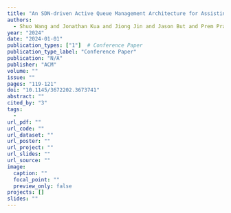 ```yaml
---
title: "An SDN-driven Active Queue Management Architecture for Assisting Mission-Critical Traffic Flows in Industrial Automation Systems"
authors:
  - Shuo Wang and Jonathan Kua and Jiong Jin and Jason But and Prem Prakash Jayaraman and Suresh Palanisamy
year: "2024"
date: "2024-01-01"
publication_types: ["1"]  # Conference Paper
publication_type_label: "Conference Paper"
publication: "N/A"
publisher: "ACM"
volume: ""
issue: ""
pages: "119-121"
doi: "10.1145/3672202.3673741"
abstract: ""
cited_by: "3"
tags:
  - 
url_pdf: ""
url_code: ""
url_dataset: ""
url_poster: ""
url_project: ""
url_slides: ""
url_source: ""
image:
  caption: ""
  focal_point: ""
  preview_only: false
projects: []
slides: ""
---
```

